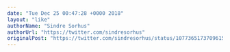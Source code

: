 ```yaml
---
date: "Tue Dec 25 00:47:28 +0000 2018"
layout: "like"
authorName: "Sindre Sorhus"
authorUrl: "https://twitter.com/sindresorhus"
originalPost: "https://twitter.com/sindresorhus/status/1077365173709615104"
---
```

